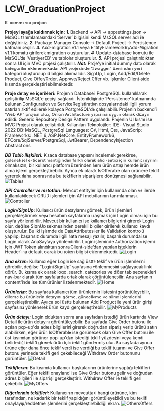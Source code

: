 # LCW_GraduationProject
E-commerce project

**Projeyi ayağa kaldırmak için:**
***1.*** Backend -> API -> appsettings.json -> MsSQL tanımlamasındaki ‘Server’ bilgisini kendi MsSQL server adı ile değiştiriniz.
***2.***	Package Manager Console -> Default Project -> Persistence katmanı seçilir.
***3.***	Add-migration v1.1 veya EntityFramework6\Add-Migration v1.1 komutu girilerek migration oluşturulur.
***4.***	Update-database komutu ile MsSQL’de ‘VestiyerDB’ ve tablolar oluşturulur.
***5.***	API projesi çalıştırıldıktan sonra UI için MVC projesi çalıştırılır.
***Not:*** Proje'ye initial dummy data olarak kategoriler eklenene kadar API projesinde 'Swagger' üzerinden yeni kategori oluşturulup id bilgisi alınmalıdır.
SignUp, Login, Add/Edit/Delete Product, Give Offer/Order, Approve/Reject Offer vb. işlemler Client-side kısımda gerçekleştirilebilmektedir.

**Proje detay ve içerikleri:**
Projenin Database’i PostgreSQL kullanılılarak geliştirilip MsSQL’e geçişi sağlandı. İstenildiğinde ‘Persistence’ katmanında bulunan Configuration ve ServiceRegistiration dosyalarındaki ilgili yorum satırları aktif edilerek kolayca PostgreSQL’de çalışılabilir. Projenin backend’i ‘Web API’ projesi olup, Onion Architecture yapısına uygun olarak dizayn edildi. Generic Repository Design Pattern uygulandı. Projenin UI kısmı ise MVC Projesi olarak geliştirildi.
Kullanılan Teknolojiler:
IDE : Visual Studio 2022
DB:  MsSQL, PostgreSql
Languages: C#, Html, Css, JavaScript
Frameworks: .NET 6, ASP.NetCore, EntityFramework6, EFCore/SqlServer/PostgreSql, JwtBearer, DependencyInjection Abstractions

***DB Tablo ilişkileri:*** Kısaca database yapısını incelemek gerekirse, geleneksel e-ticaret mantığından farklı olarak alıcı-satıcı için kullanıcı ayrımı olmaksızın, bir kullanıcı platform üzerinden hem ürün satışı hemde ürün alma işlemi gerçekleştirebilir. Ayrıca ek olarak IsOfferable olan ürünlere teklif vererek daha sonrasında bu tekliflerin siparişlere dönüşmesi sağlanabilir.
 ![Tables](https://www.linkpicture.com/q/tableRelations.png)
 
***API Controller ve metotları:*** Mevcut entityler için kullanımda olan ve ilerde kullanılabilecek CRUD işlemleri için API metotlarının tanımlanması.
 ![Controller](https://www.linkpicture.com/q/APIControllers.png)
 
***Login/SignUp:*** Kullanıcı ürün detaylarını görmek, ürün işlemleri gerçekleştirmek veya hesabım sayfalarına ulaşmak için Login olması için bu sayfa yönlendirilir. Mevcut bir kullanıcı ise kullanıcı bilgilerini girerek Login olur, değilse SignUp sekmesinden gerekli bilgiler girilerek kullanıcı kaydı oluşturulur. Bu iki işlemde de DataAttributes'ler ile Validation kontrolü yapılıp; başarısız durumda ilgili hata mesajı yazılır, başarılı durumda ise Login olarak AnaSayfaya yönlendirilir. Login işleminde Authorization işlemi için JWT Token alındıktan sonra Client-side'dan yapılan isteklerin Header'ına default olarak bu token bilgisi eklenmektedir.
 ![Login](https://www.linkpicture.com/q/login.png)
 
***Ana ekran:*** Kullanıcı eğer Login ise sağ üstte teklif ve ürün işlemlerini görebilir, değilse "Login/SignUp" sayfasına yönlenmesini sağlayacak linki görür.
Bu kısma ek olarak logo, search, categories ve diğer tab seçenekleri nav-bar olarak tüm sayfalarda ortak olarak görüntülenebilir. Ana sayfanın content'inde ise tüm ürünler listelenmektedir.
 ![Home](https://www.linkpicture.com/q/Home.png)
 
***Ürünlerim:*** Bu sayfada kullanıcı tüm ürünlerinin listesini görüntüleyebilir, dilerse bu ürünlerin detayını görme, güncelleme ve silme işlemlerini gerçekleştirebilir. Ayrıca sol üstte bulunan Add Product ile yeni ürün girişi sayfasına yönlenerek ürün kaydı gerçekleştirebilir.
 ![MyProducts](https://www.linkpicture.com/q/MyProducts.png)
 
***Ürün detayı:*** Login olduktan sonra ana sayfadan istediği ürün kartında View Detail ile ürün detayını görüntüleyebilir. Bu sayfada Give Order butonu ile açılan pop-up'da adres bilgilerini girerek doğrudan sipariş verip ürünü satın alabilirken, eğer ürün IsOfferable ise görünecek olan Give Offer butonu ile üst kısımdan görünen pop-up'dan istediği teklif yüzdesini veya kendi belirlediği teklifi girerek ürün için teklif göndermiş olur. Bu sayfada ayrıca ürüne eğer daha önce teklif verdi ise verdiği bu teklif tutarını ve Give Offer butonu yerinede teklifi geri çekebileceği Withdraw Order butonunu görüntüler.
 ![Detail](https://www.linkpicture.com/q/detailOffer.png)
 
***Tekliflerim:*** Bu kısımda kullanıcı, başkalarının ürünlerine yaptığı teklifleri görüntüler. Eğer teklifi onaylandı ise Give Order butonu gelir ve doğrudan adres bilgileri ile siparişi gerçekleştirir. Withdraw Offer ile teklifi geri çekebilir.
 ![MyOffers](https://www.linkpicture.com/q/myoffers.png)
 
***Diğerlerinin teklifleri:*** Kullanıcının mevcuttaki hangi ürününe, kim tarafından, ne kadarlık bir teklif yapıldığını görüntüleyebildi ve bu teklifi onaylayıp/reddetme işlemlerini gerçekleştirebildiği ekran.
 ![OthersOffers](https://www.linkpicture.com/q/OthersOffers.png)
